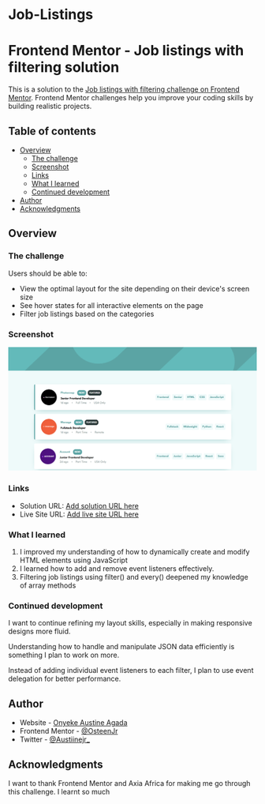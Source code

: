 # Job-Listings
# Frontend Mentor - Job listings with filtering solution

This is a solution to the [Job listings with filtering challenge on Frontend Mentor](https://www.frontendmentor.io/challenges/job-listings-with-filtering-ivstIPCt). Frontend Mentor challenges help you improve your coding skills by building realistic projects. 

## Table of contents
- [Overview](#overview)
  - [The challenge](#the-challenge)
  - [Screenshot](#screenshot)
  - [Links](#links)
  - [What I learned](#what-i-learned)
  - [Continued development](#continued-development)
- [Author](#author)
- [Acknowledgments](#acknowledgments)


## Overview

### The challenge

Users should be able to:

- View the optimal layout for the site depending on their device's screen size
- See hover states for all interactive elements on the page
- Filter job listings based on the categories

### Screenshot

![](./images/Screenshot%202025-03-26%20093844.png)

### Links

- Solution URL: [Add solution URL here](https://github.com/OsteenJr/Job-Listings.git)
- Live Site URL: [Add live site URL here](https://funny-sundae-ae05ca.netlify.app/)
### What I learned

1. I improved my understanding of how to dynamically create and modify HTML elements using JavaScript
2. I learned how to add and remove event listeners effectively.
3. Filtering job listings using filter() and every() deepened my knowledge of array methods



### Continued development

I want to continue refining my layout skills, especially in making responsive designs more fluid.

Understanding how to handle and manipulate JSON data efficiently is something I plan to work on more.

Instead of adding individual event listeners to each filter, I plan to use event delegation for better performance.


## Author

- Website - [Onyeke Austine Agada](https://www.your-site.com)
- Frontend Mentor - [@OsteenJr](https://www.frontendmentor.io/profile/OsteenJr)
- Twitter - [@Austiinejr_](https://www.twitter.com/Austiinejr_)



## Acknowledgments

I want to thank Frontend Mentor and Axia Africa for making me go through this challenge. I learnt so much

